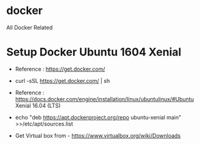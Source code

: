 # docker
All Docker Related


# Setup Docker Ubuntu 1604 Xenial

- Reference : https://get.docker.com/
- curl -sSL https://get.docker.com/ | sh

- Reference : https://docs.docker.com/engine/installation/linux/ubuntulinux/#Ubuntu Xenial 16.04 (LTS)
- echo "deb https://apt.dockerproject.org/repo ubuntu-xenial main" >>/etc/apt/sources.list


- Get Virtual box from  - https://www.virtualbox.org/wiki/Downloads

